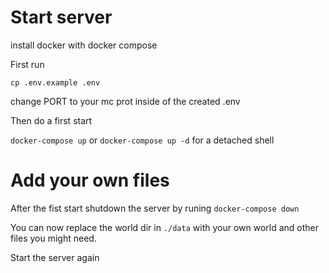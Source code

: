 # Start server

install docker with docker compose

First run

`cp .env.example .env`

change PORT to your mc prot inside of the created .env

Then do a first start

`docker-compose up` or `docker-compose up -d` for a detached shell

# Add your own files

After the fist start shutdown the server by runing  `docker-compose down`

You can now replace the world dir in `./data` with your own world and other files you might need.

Start the server again
